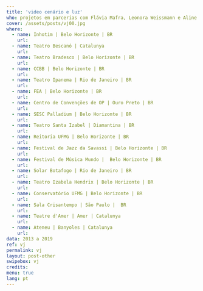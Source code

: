 ```yaml
---
title: 'video cenário e luz'
who: projetos em parcerias com Flávia Mafra, Leonora Weissmann e Aline Xavier
cover: /assets/posts/vj00.jpg
where:  
  - name: Inhotim | Belo Horizonte | BR
    url:
  - name: Teatro Bescanó | Catalunya 
    url:
  - name: Teatro Bradesco | Belo Horizonte | BR 
    url:
  - name: CCBB | Belo Horizonte | BR 
    url:
  - name: Teatro Ipanema | Rio de Janeiro | BR 
    url:
  - name: FEA | Belo Horizonte | BR  
    url:
  - name: Centro de Convenções de OP | Ouro Preto | BR  
    url:
  - name: SESC Palladium | Belo Horizonte | BR 
    url:
  - name: Teatro Santa Izabel | Diamantina | BR  
    url:
  - name: Reitoria UFMG | Belo Horizonte | BR  
    url:
  - name: Festival de Jazz da Savassi | Belo Horizonte | BR 
    url:
  - name: Festival de Música Mundo |  Belo Horizonte | BR 
    url:
  - name: Solar Botafogo | Rio de Janeiro | BR 
    url:
  - name: Teatro Izabela Hendrix | Belo Horizonte | BR 
    url:
  - name: Conservatório UFMG | Belo Horizonte | BR 
    url:
  - name: Sala Crisantempo | São Paulo |  BR  
    url:
  - name: Teatre d'Amer | Amer | Catalunya 
    url:
  - name: Ateneu | Banyoles | Catalunya 
    url:
data: 2013 a 2019
ref: vj
permalink: vj
layout: post-other
swipebox: vj
credits:
menu: true
lang: pt
---
```




